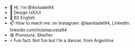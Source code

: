 - 👋 Hi, I'm @Anitadel94
- 👀 Design UX/UI
- 🌱 B2 English
- 📫 How to reach me: on Instagram: @laanitadel94, LinkedIn: linkedin.com/in/amacosta94
- 😄 Pronouns: She/her
- ⚡ Fun fact: Not fun but I'm a dancer, from Argentina

<!---
Anitadel94/Anitadel94 is a ✨ special ✨ repository because its `README.md` (this file) appears on your GitHub profile.
You can click the Preview link to take a look at your changes.
--->
